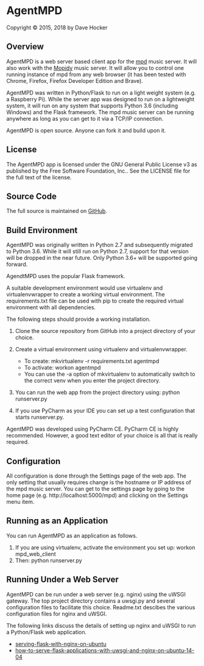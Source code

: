 # AgentMPD
Copyright © 2015, 2018 by Dave Hocker

## Overview

AgentMPD is a web server based client app for the [mpd](http://www.musicpd.org) music server.
It will also work with the [Mopidy](https://www.mopidy.com/) music server.
It will allow you to control one running instance of mpd from any web browser (it has been tested
with Chrome, Firefox, Firefox Developer Edition and Brave).

AgentMPD was written in Python/Flask to run on a light weight system (e.g. a Raspberry Pi).
While the server app was designed to run on a lightweight system, it will run on any system that
supports Python 3.6 (including Windows) and the Flask framework. The mpd music server can be running
anywhere as long as you can get to it via a TCP/IP connection.

AgentMPD is open source. Anyone can fork it and build upon it.

## License

The AgentMPD app is licensed under the GNU General Public License v3 as published by the Free Software Foundation, Inc.. See the
LICENSE file for the full text of the license.

## Source Code

The full source is maintained on [GitHub](https://www.github.com/dhocker/agentmpd).

## Build Environment

AgentMPD was originally written in Python 2.7 and subsequently migrated to Python 3.6.
While it will still run on Python 2.7, support for that version will be
dropped in the near future. Only Python 3.6+ will be supported going forward.

AgendtMPD uses the popular Flask framework.

A suitable development environment would use virtualenv and virtualenvwrapper to create a working virtual environment.
The requirements.txt file can be used with pip to create the required virtual environment with all dependencies.

The following steps should provide a working installation.

1. Clone the source repository from GitHub into a project directory of your choice.
1. Create a virtual environment using virtualenv and virtualenvwrapper.

   * To create: mkvirtualenv -r requirements.txt agentmpd
   * To activate: workon agentmpd
   * You can use the -a option of mkvirtualenv to automatically switch to the correct venv when you enter the 
project directory.

1. You can run the web app from the project directory using: python runserver.py
1. If you use PyCharm as your IDE you can set up a test configuration that starts runserver.py.

AgentMPD was developed using PyCharm CE. PyCharm CE is highly recommended. However, a good text editor
of your choice is all that is really required.

## Configuration

All configuration is done through the Settings page of the web app. The only setting that usually requires change is the
hostname or IP address of the mpd music server. You can get to the settings page by going to the home page
(e.g. http://localhost:5000/mpd) and clicking on the Settings menu item.

## Running as an Application

You can run AgentMPD as an application as follows.

1. If you are using virtualenv, activate the environment you set up: workon mpd_web_client
2. Then: python runserver.py

## Running Under a Web Server

AgentMPD can be run under a web server (e.g. nginx) using the uWSGI gateway. The top project directory
contains a uwsgi.py and several configuration files to facilitate this choice. Readme.txt descibes the
various configuration files for nginx and uWSGI.

The following links discuss the details of setting up nginx and uWSGI to run a Python/Flask web application.

* [serving-flask-with-nginx-on-ubuntu](http://vladikk.com/2013/09/12/serving-flask-with-nginx-on-ubuntu/)
* [how-to-serve-flask-applications-with-uwsgi-and-nginx-on-ubuntu-14-04](https://www.digitalocean.com/community/tutorials/how-to-serve-flask-applications-with-uwsgi-and-nginx-on-ubuntu-14-04)
